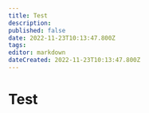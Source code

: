 ```yaml
---
title: Test
description: 
published: false
date: 2022-11-23T10:13:47.800Z
tags: 
editor: markdown
dateCreated: 2022-11-23T10:13:47.800Z
---
```


# Test

<div class="podcast-player">
</div>